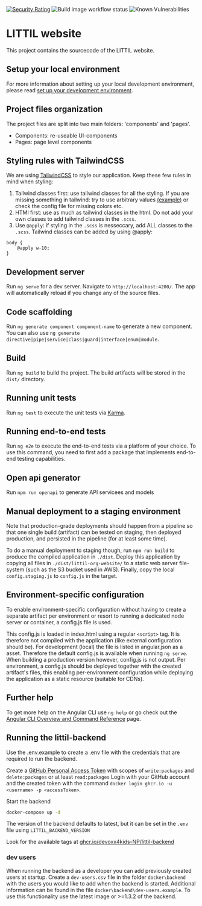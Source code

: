 [![Security Rating](https://sonarcloud.io/api/project_badges/measure?project=littil-frontend&metric=security_rating)](https://sonarcloud.io/summary/new_code?id=littil-frontend)
![Build image workflow status](https://github.com/Devoxx4Kids-NPO/littil-frontend/actions/workflows/publish-build-container.yml/badge.svg)
![Known Vulnerabilities](https://snyk.io/test/github/Devoxx4Kids-NPO/littil-frontend/badge.svg)

# LITTIL website

This project contains the sourcecode of the LITTIL website.

## Setup your local environment

For more information about setting up your local development environment, please read [set up your development environment](https://devoxx4kids-npo.github.io/littil-documentation/platform/local-development/set-up-frontend-environment).

## Project files organization

The project files are split into two main folders: 'components' and 'pages'.

- Components: re-useable UI-components
- Pages: page level components

## Styling rules with TailwindCSS

We are using [TailwindCSS](https://tailwindcss.com/) to style our application. Keep these few rules in mind when styling:

1. Tailwind classes first: use tailwind classes for all the styling. If you are missing something in tailwind: try to use arbitrary values [(example)](https://tailwindcss.com/docs/width#arbitrary-values) or check the config file for missing colors etc.
1. HTMl first: use as much as tailwind classes in the html. Do not add your own classes to add tailwind classes in the `.scss`.
1. Use `@apply`: if styling in the `.scss` is nesseccary, add ALL classes to the `.scss`. Tailwind classes can be added by using @apply:

```
body {
    @apply w-10;
}
```

## Development server

Run `ng serve` for a dev server. Navigate to `http://localhost:4200/`. The app will automatically reload if you change any of the source files.

## Code scaffolding

Run `ng generate component component-name` to generate a new component. You can also use `ng generate directive|pipe|service|class|guard|interface|enum|module`.

## Build

Run `ng build` to build the project. The build artifacts will be stored in the `dist/` directory.

## Running unit tests

Run `ng test` to execute the unit tests via [Karma](https://karma-runner.github.io).

## Running end-to-end tests

Run `ng e2e` to execute the end-to-end tests via a platform of your choice. To use this command, you need to first add a package that implements end-to-end testing capabilities.

## Open api generator

Run `npm run openapi` to generate API servicees and models

## Manual deployment to a staging environment

Note that production-grade deployments should happen from a pipeline so that one single build (artifact) can be tested on staging, then deployed production, and persisted in the pipeline (for at least some time).

To do a manual deployment to staging though, run `npm run build` to produce the compiled application in `./dist`. Deploy this application by copying all files in `./dist/littil-org-website/` to a static web server file-system (such as the S3 bucket used in AWS). Finally, copy the local `config.staging.js` to `config.js` in the target.

## Environment-specific configuration
To enable environment-specific configuration without having to create a separate artifact per environment or resort to running a dedicated node server or container, a config.js file is used.

This config.js is loaded in index.html using a regular `<script>` tag. It is therefore not compiled with the application (like external configuration should be). For development (local) the file is listed in angular.json as a asset. Therefore the default config.js is available when running `ng serve`. When building a production version however, config.js is not output. Per environment, a config.js should be deployed together with the created artifact's files, this enabling per-environment configuration while deploying the application as a static resource (suitable for CDNs).

## Further help

To get more help on the Angular CLI use `ng help` or go check out the [Angular CLI Overview and Command Reference](https://angular.io/cli) page.

## Running the littil-backend

Use the .env.example to create a .env file with the credentials that are required to run the backend.

Create a [GitHub Personal Access Token](https://docs.github.com/en/packages/working-with-a-github-packages-registry/working-with-the-container-registry#authenticating-to-the-container-registry) 
with scopes of `write:packages` and `delete:packages` or at least `read:packages`
Login with your GitHub account and the created token with the command `docker login ghcr.io -u <username> -p <accessToken>`. 

Start the backend 
```bash
docker-compose up -d
```

The version of the backend defaults to latest, but it can be set in the `.env` file using `LITTIL_BACKEND_VERSION`

Look for the available tags at [ghcr.io/devoxx4kids-NP/littil-backend](https://ghcr.io/devoxx4kids-NPO/littil-backend)

### dev users

When running the backend as a developer you can add previously created users at startup.
Create a `dev-users.csv` file in the folder `docker\backend` with the users you would like to add when the backend is started.
Additional information can be found in the file `docker\backend\dev-users.example`.
To use this functionality use the latest image or >=1.3.2 of the backend.
